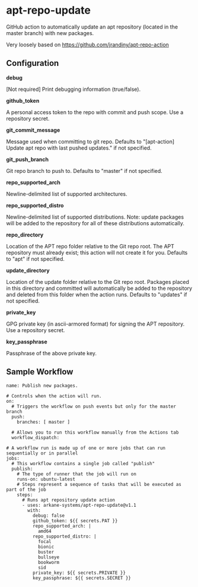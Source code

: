 # apt-repo-update
GitHub action to automatically update an apt repository (located in the master branch) with new packages.

Very loosely based on https://github.com/jrandiny/apt-repo-action

## Configuration

**debug**

[Not required] Print debugging information (true/false).

**github_token**

A personal access token to the repo with commit and push scope. Use a repository secret.

**git_commit_message**

Message used when committing to git repo. Defaults to "[apt-action] Update apt repo with last pushed updates." if not specified.

**git_push_branch**

Git repo branch to push to. Defaults to "master" if not specified.

**repo_supported_arch**

Newline-delimited list of supported architectures.

**repo_supported_distro**

Newline-delimited list of supported distributions. Note: update packages will be added to the repository for all of these distributions automatically.

**repo_directory**

Location of the APT repo folder relative to the Git repo root. The APT repository must already exist; this action will not create it for you. Defaults to "apt" if not specified.

**update_directory**

Location of the update folder relative to the Git repo root. Packages placed in this directory and committed will automatically be added to the repository and deleted from this folder when the action runs. Defaults to "updates" if not specified.

**private_key**

GPG private key (in ascii-armored format) for signing the APT repository. Use a repository secret.

**key_passphrase**

Passphrase of the above private key.

## Sample Workflow

```
name: Publish new packages.

# Controls when the action will run.
on:
  # Triggers the workflow on push events but only for the master branch
  push:
    branches: [ master ]

  # Allows you to run this workflow manually from the Actions tab
  workflow_dispatch:

# A workflow run is made up of one or more jobs that can run sequentially or in parallel
jobs:
  # This workflow contains a single job called "publish"
  publish:
    # The type of runner that the job will run on
    runs-on: ubuntu-latest
    # Steps represent a sequence of tasks that will be executed as part of the job
    steps:
      # Runs apt repository update action
      - uses: arkane-systems/apt-repo-update@v1.1
        with:
          debug: false
          github_token: ${{ secrets.PAT }}
          repo_supported_arch: |
            amd64
          repo_supported_distro: |
            focal
            bionic
            buster
            bullseye
            bookworm
            sid
          private_key: ${{ secrets.PRIVATE }}
          key_passphrase: ${{ secrets.SECRET }}
```
